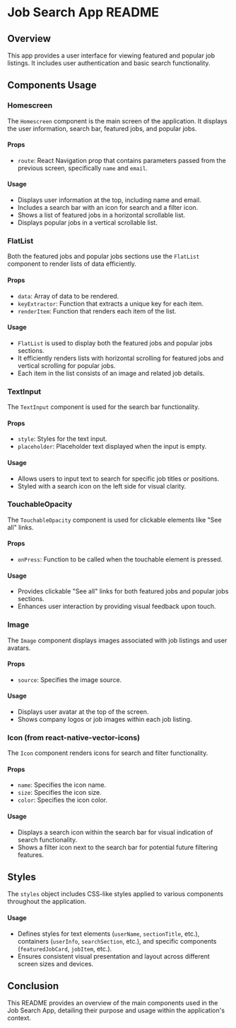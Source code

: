 # Job Search App README

## Overview

This app provides a user interface for viewing featured and popular job listings. It includes user authentication and basic search functionality.

## Components Usage

### Homescreen

The `Homescreen` component is the main screen of the application. It displays the user information, search bar, featured jobs, and popular jobs.

#### Props

- `route`: React Navigation prop that contains parameters passed from the previous screen, specifically `name` and `email`.

#### Usage

- Displays user information at the top, including name and email.
- Includes a search bar with an icon for search and a filter icon.
- Shows a list of featured jobs in a horizontal scrollable list.
- Displays popular jobs in a vertical scrollable list.

### FlatList

Both the featured jobs and popular jobs sections use the `FlatList` component to render lists of data efficiently.

#### Props

- `data`: Array of data to be rendered.
- `keyExtractor`: Function that extracts a unique key for each item.
- `renderItem`: Function that renders each item of the list.

#### Usage

- `FlatList` is used to display both the featured jobs and popular jobs sections.
- It efficiently renders lists with horizontal scrolling for featured jobs and vertical scrolling for popular jobs.
- Each item in the list consists of an image and related job details.

### TextInput

The `TextInput` component is used for the search bar functionality.

#### Props

- `style`: Styles for the text input.
- `placeholder`: Placeholder text displayed when the input is empty.

#### Usage

- Allows users to input text to search for specific job titles or positions.
- Styled with a search icon on the left side for visual clarity.

### TouchableOpacity

The `TouchableOpacity` component is used for clickable elements like "See all" links.

#### Props

- `onPress`: Function to be called when the touchable element is pressed.

#### Usage

- Provides clickable "See all" links for both featured jobs and popular jobs sections.
- Enhances user interaction by providing visual feedback upon touch.

### Image

The `Image` component displays images associated with job listings and user avatars.

#### Props

- `source`: Specifies the image source.

#### Usage

- Displays user avatar at the top of the screen.
- Shows company logos or job images within each job listing.

### Icon (from react-native-vector-icons)

The `Icon` component renders icons for search and filter functionality.

#### Props

- `name`: Specifies the icon name.
- `size`: Specifies the icon size.
- `color`: Specifies the icon color.

#### Usage

- Displays a search icon within the search bar for visual indication of search functionality.
- Shows a filter icon next to the search bar for potential future filtering features.

## Styles

The `styles` object includes CSS-like styles applied to various components throughout the application.

#### Usage

- Defines styles for text elements (`userName`, `sectionTitle`, etc.), containers (`userInfo`, `searchSection`, etc.), and specific components (`featuredJobCard`, `jobItem`, etc.).
- Ensures consistent visual presentation and layout across different screen sizes and devices.

## Conclusion

This README provides an overview of the main components used in the Job Search App, detailing their purpose and usage within the application's context.

